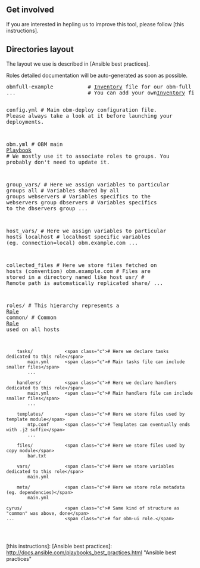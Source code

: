 Get involved
------------

If you are interested in hepling us to improve this tool, please follow [this instructions].

Directories layout
------------------

The layout we use is described in [Ansible best practices].

Roles detailed documentation will be auto-generated as soon as possible.

<div class="highlight highlight-bash"><pre>
obmfull-example           <span class="c"># </span><a href="http://docs.ansible.com/intro_inventory.html" title="Inventory">Inventory</a><span class="c"> file for our obm-full obm.example.com.</span>
...                       <span class="c"># You can add your own</span><a href="http://docs.ansible.com/intro_inventory.html" title="Inventory">Inventory</a><span class="c"> file here to fit your needs.</span>

config.yml                <span class="c"># Main obm-deploy configuration file. Please always take a look at it before launching your deployments.</span>

obm.yml                   <span class="c"># OBM main </span><a href="http://docs.ansible.com/playbooks.html" title="Playbook">Playbook</a></span>
                          <span class="c"># We mostly use it to associate roles to groups. You probably don't need to update it.</span>  

group_vars/               <span class="c"># Here we assign variables to particular groups</span>
   all                    <span class="c"># Variables shared by all groups</span>
   webservers             <span class="c"># Variables specifics to the webservers group</span>
   dbservers              <span class="c"># Variables specifics to the dbservers group</span>
   ...

host_vars/                <span class="c"># Here we assign variables to particular hosts</span>
   localhost              <span class="c"># localhost specific variables (eg. connection=local)</span>
   obm.example.com
   ...

collected_files           <span class="c"># Here we store files fetched on hosts (convention)</span>
   obm.example.com       <span class="c"># Files are stored in a directory named like host</span>
      usr/                <span class="c"># Remote path is automatically replicated</span>
         share/
         ...

roles/                    <span class="c"># This hierarchy represents a </span><a href="http://docs.ansible.com/playbooks_roles.html" title="Role">Role</a>
   common/                <span class="c"># Common </span><a href="http://docs.ansible.com/playbooks_roles.html" title="Role">Role</a><span class="c"> used on all hosts</span>

        tasks/            <span class="c"># Here we declare tasks dedicated to this role</span>
            main.yml      <span class="c"># Main tasks file can include smaller files</span>
            ...

        handlers/         <span class="c"># Here we declare handlers dedicated to this role</span>
            main.yml      <span class="c"># Main handlers file can include smaller files</span>
            ...

        templates/        <span class="c"># Here we store files used by template module</span>
            ntp.conf      <span class="c"># Templates can eventually ends with .j2 suffix</span>
            ...

        files/            <span class="c"># Here we store files used by copy module</span>
            bar.txt 

        vars/             <span class="c"># Here we store variables dedicated to this role</span>
            main.yml

        meta/             <span class="c"># Here we store role metadata (eg. dependencies)</span>
            main.yml

    cyrus/                <span class="c"># Same kind of structure as "common" was above, done</span>
    ...                   <span class="c"># for obm-ui role.</span>

</pre></div>

[this instructions]: 
[Ansible best practices]: http://docs.ansible.com/playbooks_best_practices.html "Ansible best practices"
